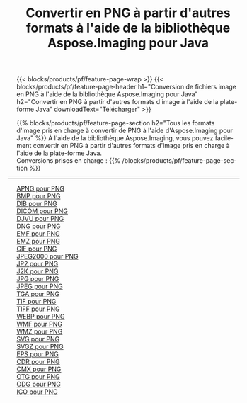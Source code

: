 ﻿---
title: Convertir en PNG à partir d'autres formats à l'aide de la bibliothèque Aspose.Imaging pour Java 
weight: 3920
url: /fr/java/conversion/to/png 
lang: fr
langdirlevel: 2
locales: zh-hans,ja,it,ru,de,es,fr,nl,id,lt,pl,pt,vi,tr,ko,zh-hant,ar,hi,th,sv,cs,uk,he
description: En utilisant Aspose.Imaging, vous pouvez convertir en PNG à partir d'autres formats en utilisant Java
---

{{< blocks/products/pf/feature-page-wrap >}}
{{< blocks/products/pf/feature-page-header h1="Conversion de fichiers image en PNG à l'aide de la bibliothèque Aspose.Imaging pour Java" h2="Convertir en PNG à partir d'autres formats d'image à l'aide de la plate-forme Java" downloadText="Télécharger" >}}


{{% blocks/products/pf/feature-page-section  h2="Tous les formats d'image pris en charge à convertir de PNG à l'aide d'Aspose.Imaging pour Java" %}}
À l'aide de la bibliothèque Aspose.Imaging, vous pouvez facilement convertir en PNG à partir d'autres formats d'image pris en charge à l'aide de la plate-forme Java.
<br/>
Conversions prises en charge :
{{% /blocks/products/pf/feature-page-section %}}
<div class="container-fluid productfamilypage bg-gray">
    <div class="convertypes bg-gray agp-content section">
        <div class="container">
		<hr style="margin-left:-20px;"/>
		<div class="row other-converters">
		    <div class='col-md-2 other-converter remove-lp remove-rp'><a href="/imaging/fr/java/conversion/apng-to-png" >APNG pour PNG</a></div>
<div class='col-md-2 other-converter remove-lp remove-rp'><a href="/imaging/fr/java/conversion/bmp-to-png" >BMP pour PNG</a></div>
<div class='col-md-2 other-converter remove-lp remove-rp'><a href="/imaging/fr/java/conversion/dib-to-png" >DIB pour PNG</a></div>
<div class='col-md-2 other-converter remove-lp remove-rp'><a href="/imaging/fr/java/conversion/dicom-to-png" >DICOM pour PNG</a></div>
<div class='col-md-2 other-converter remove-lp remove-rp'><a href="/imaging/fr/java/conversion/djvu-to-png" >DJVU pour PNG</a></div>
<div class='col-md-2 other-converter remove-lp remove-rp'><a href="/imaging/fr/java/conversion/dng-to-png" >DNG pour PNG</a></div>
<div class='col-md-2 other-converter remove-lp remove-rp'><a href="/imaging/fr/java/conversion/emf-to-png" >EMF pour PNG</a></div>
<div class='col-md-2 other-converter remove-lp remove-rp'><a href="/imaging/fr/java/conversion/emz-to-png" >EMZ pour PNG</a></div>
<div class='col-md-2 other-converter remove-lp remove-rp'><a href="/imaging/fr/java/conversion/gif-to-png" >GIF pour PNG</a></div>
<div class='col-md-2 other-converter remove-lp remove-rp'><a href="/imaging/fr/java/conversion/jpeg2000-to-png" >JPEG2000 pour PNG</a></div>
<div class='col-md-2 other-converter remove-lp remove-rp'><a href="/imaging/fr/java/conversion/jp2-to-png" >JP2 pour PNG</a></div>
<div class='col-md-2 other-converter remove-lp remove-rp'><a href="/imaging/fr/java/conversion/j2k-to-png" >J2K pour PNG</a></div>
<div class='col-md-2 other-converter remove-lp remove-rp'><a href="/imaging/fr/java/conversion/jpg-to-png" >JPG pour PNG</a></div>
<div class='col-md-2 other-converter remove-lp remove-rp'><a href="/imaging/fr/java/conversion/jpeg-to-png" >JPEG pour PNG</a></div>
<div class='col-md-2 other-converter remove-lp remove-rp'><a href="/imaging/fr/java/conversion/tga-to-png" >TGA pour PNG</a></div>
<div class='col-md-2 other-converter remove-lp remove-rp'><a href="/imaging/fr/java/conversion/tif-to-png" >TIF pour PNG</a></div>
<div class='col-md-2 other-converter remove-lp remove-rp'><a href="/imaging/fr/java/conversion/tiff-to-png" >TIFF pour PNG</a></div>
<div class='col-md-2 other-converter remove-lp remove-rp'><a href="/imaging/fr/java/conversion/webp-to-png" >WEBP pour PNG</a></div>
<div class='col-md-2 other-converter remove-lp remove-rp'><a href="/imaging/fr/java/conversion/wmf-to-png" >WMF pour PNG</a></div>
<div class='col-md-2 other-converter remove-lp remove-rp'><a href="/imaging/fr/java/conversion/wmz-to-png" >WMZ pour PNG</a></div>
<div class='col-md-2 other-converter remove-lp remove-rp'><a href="/imaging/fr/java/conversion/svg-to-png" >SVG pour PNG</a></div>
<div class='col-md-2 other-converter remove-lp remove-rp'><a href="/imaging/fr/java/conversion/svgz-to-png" >SVGZ pour PNG</a></div>
<div class='col-md-2 other-converter remove-lp remove-rp'><a href="/imaging/fr/java/conversion/eps-to-png" >EPS pour PNG</a></div>
<div class='col-md-2 other-converter remove-lp remove-rp'><a href="/imaging/fr/java/conversion/cdr-to-png" >CDR pour PNG</a></div>
<div class='col-md-2 other-converter remove-lp remove-rp'><a href="/imaging/fr/java/conversion/cmx-to-png" >CMX pour PNG</a></div>
<div class='col-md-2 other-converter remove-lp remove-rp'><a href="/imaging/fr/java/conversion/otg-to-png" >OTG pour PNG</a></div>
<div class='col-md-2 other-converter remove-lp remove-rp'><a href="/imaging/fr/java/conversion/odg-to-png" >ODG pour PNG</a></div>
<div class='col-md-2 other-converter remove-lp remove-rp'><a href="/imaging/fr/java/conversion/ico-to-png" >ICO pour PNG</a></div>
                </div>
        </div>
    </div>
</div>
<br/>

